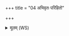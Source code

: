 +++
title = "04 अभिवृतः परिहितो"

+++
<details><summary>मूलम् (WS)</summary>

अभिवृतः परिहितो धान्येन विभुः प्रभुः ।  
भर्ता मनुष्याणां जज्ञे देवानामाज्यं खलः ॥ ४ ॥
</details>